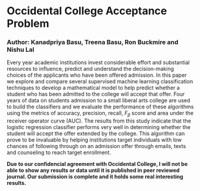 # Occidental College Acceptance Problem
### Author: Kanadpriya Basu, Treena Basu, Ron Buckmire and Nishu Lal

Every year academic institutions invest considerable effort and substantial resources to influence, predict and understand the decision-making choices of the applicants who have been offered admission. In this paper we explore and compare several supervised machine learning classification techniques to develop a mathematical model to help predict whether a student who has been admitted to the college will accept that offer. Four years of data on students admission to a small liberal arts college are used to build the classifiers and we evaluate the performance of these algorithms using the metrics of accuracy, precision, recall, $F_{\beta}$ score and area under the receiver operator curve (AUC). The results from this study indicate that the logistic regression classifier performs very well in determining whether the student will accept the offer extended by the college. This algorithm can prove to be invaluable by helping institutions target individuals with low chances of following through on an admission offer through emails, texts and counseling to reach target enrollment. 

**Due to our confidencial agreement with Occidental College, I will not be able to show any results or data until it is published in peer reviewed journal. Our submission is complete and it holds some real interesting results.**
